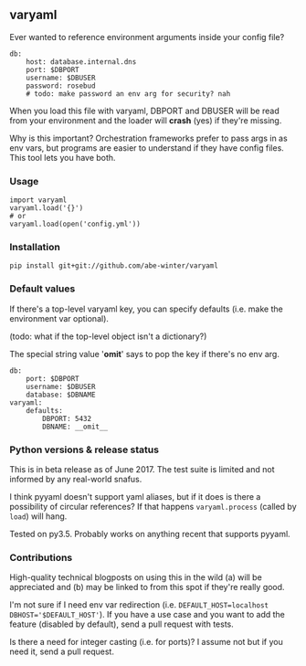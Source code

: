 ## varyaml

Ever wanted to reference environment arguments inside your config file?

```
db:
    host: database.internal.dns
    port: $DBPORT
    username: $DBUSER
    password: rosebud
    # todo: make password an env arg for security? nah
```

When you load this file with varyaml, DBPORT and DBUSER will be read from your environment and the loader will **crash** (yes) if they're missing.

Why is this important? Orchestration frameworks prefer to pass args in as env vars, but programs are easier to understand if they have config files. This tool lets you have both.

### Usage

```
import varyaml
varyaml.load('{}')
# or
varyaml.load(open('config.yml'))
```

### Installation

```pip install git+git://github.com/abe-winter/varyaml```

### Default values

If there's a top-level varyaml key, you can specify defaults (i.e. make the environment var optional).

(todo: what if the top-level object isn't a dictionary?)

The special string value '__omit__' says to pop the key if there's no env arg.

```
db:
    port: $DBPORT
    username: $DBUSER
    database: $DBNAME
varyaml:
    defaults:
        DBPORT: 5432
        DBNAME: __omit__
```

### Python versions & release status

This is in beta release as of June 2017. The test suite is limited and not informed by any real-world snafus.

I think pyyaml doesn't support yaml aliases, but if it does is there a possibility of circular references? If that happens `varyaml.process` (called by `load`) will hang.

Tested on py3.5. Probably works on anything recent that supports pyyaml.

### Contributions

High-quality technical blogposts on using this in the wild (a) will be appreciated and (b) may be linked to from this spot if they're really good.

I'm not sure if I need env var redirection (i.e. `DEFAULT_HOST=localhost DBHOST='$DEFAULT_HOST'`). If you have a use case and you want to add the feature (disabled by default), send a pull request with tests.

Is there a need for integer casting (i.e. for ports)? I assume not but if you need it, send a pull request.

